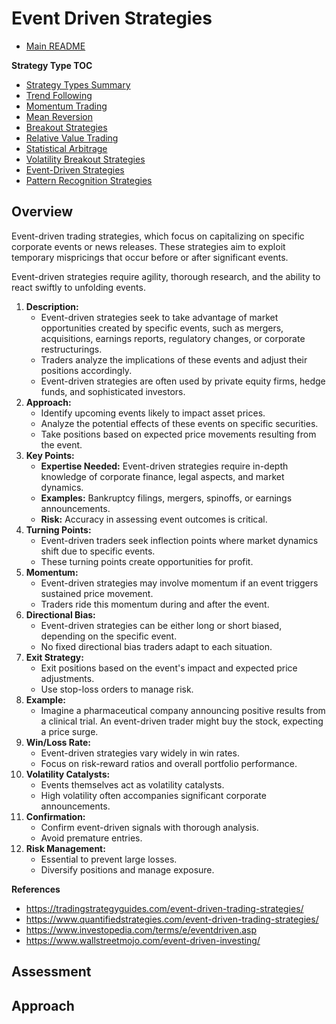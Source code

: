 # Event Driven Strategies

- [Main README](../README.md)

**Strategy Type TOC**

- [Strategy Types Summary](strategy_types.md)
- [Trend Following](trend_following_strategies.md)
- [Momentum Trading](momentum_strategies.md)
- [Mean Reversion](mean_reversion_strategies.md)
- [Breakout Strategies](breakout_strategies.md)
- [Relative Value Trading](relative_value_strategies.md)
- [Statistical Arbitrage](statistical_arbitrage_strategies.md)
- [Volatility Breakout Strategies](volatility_breakout_strategies.md)
- [Event-Driven Strategies](event_driven_strategies.md)
- [Pattern Recognition Strategies](pattern_recognition_strategies.md)

## Overview

Event-driven trading strategies, which focus on capitalizing on specific corporate events or news releases. These strategies aim to exploit temporary mispricings that occur before or after significant events.

Event-driven strategies require agility, thorough research, and the ability to react swiftly to unfolding events.

1. **Description:**
   - Event-driven strategies seek to take advantage of market opportunities created by specific events, such as mergers, acquisitions, earnings reports, regulatory changes, or corporate restructurings.
   - Traders analyze the implications of these events and adjust their positions accordingly.
   - Event-driven strategies are often used by private equity firms, hedge funds, and sophisticated investors.
2. **Approach:**
   - Identify upcoming events likely to impact asset prices.
   - Analyze the potential effects of these events on specific securities.
   - Take positions based on expected price movements resulting from the event.
3. **Key Points:**
   - **Expertise Needed:** Event-driven strategies require in-depth knowledge of corporate finance, legal aspects, and market dynamics.
   - **Examples:** Bankruptcy filings, mergers, spinoffs, or earnings announcements.
   - **Risk:** Accuracy in assessing event outcomes is critical.
4. **Turning Points:**
   - Event-driven traders seek inflection points where market dynamics shift due to specific events.
   - These turning points create opportunities for profit.
5. **Momentum:**
   - Event-driven strategies may involve momentum if an event triggers sustained price movement.
   - Traders ride this momentum during and after the event.
6. **Directional Bias:**
   - Event-driven strategies can be either long or short biased, depending on the specific event.
   - No fixed directional bias traders adapt to each situation.
7. **Exit Strategy:**
   - Exit positions based on the event's impact and expected price adjustments.
   - Use stop-loss orders to manage risk.
8. **Example:**
   - Imagine a pharmaceutical company announcing positive results from a clinical trial. An event-driven trader might buy the stock, expecting a price surge.
9. **Win/Loss Rate:**
   - Event-driven strategies vary widely in win rates.
   - Focus on risk-reward ratios and overall portfolio performance.
10. **Volatility Catalysts:**
    - Events themselves act as volatility catalysts.
    - High volatility often accompanies significant corporate announcements.
11. **Confirmation:**
    - Confirm event-driven signals with thorough analysis.
    - Avoid premature entries.
12. **Risk Management:**
    - Essential to prevent large losses.
    - Diversify positions and manage exposure.

**References**

- https://tradingstrategyguides.com/event-driven-trading-strategies/
- https://www.quantifiedstrategies.com/event-driven-trading-strategies/
- https://www.investopedia.com/terms/e/eventdriven.asp
- https://www.wallstreetmojo.com/event-driven-investing/

## Assessment


## Approach